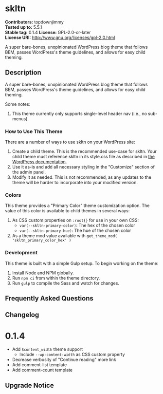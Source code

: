 # skltn #
**Contributors:** topdownjimmy  
**Tested up to:** 5.5.1  
**Stable tag:** 0.1.4
**License:** GPL-2.0-or-later  
**License URI:** http://www.gnu.org/licenses/gpl-2.0.html  

A super bare-bones, unopinionated WordPress blog theme that follows BEM, passes WordPress's theme guidelines, and allows for easy child theming.

## Description ##
A super bare-bones, unopinionated WordPress blog theme that follows BEM, passes WordPress's theme guidelines, and allows for easy child theming.

Some notes:

1. This theme currently only supports single-level header nav (i.e., no sub-menus).

### How to Use This Theme ###

There are a number of ways to use skltn on your WordPress site:

1. Create a child theme. This is the recommended use-case for skltn. Your child theme must reference skltn in its style.css file as described in [the WordPress documentation](https://developer.wordpress.org/themes/advanced-topics/child-themes/).
1. Use it as-is and add all necessary styling in the "Customize" section of the admin panel.
1. Modify it as needed. This is not recommended, as any updates to the theme will be harder to incorporate into your modified version.

### Colors ###

This theme provides a "Primary Color" theme customization option. The value of this color is available to child themes in several ways:

1. As CSS custom properties on `:root{}` for use in your own CSS:
    - `var(--skltn-primary-color)`: The hex of the chosen color
    - `var(--skltn-primary-hue)`: The hue of the chosen color
1. As a theme mod value available with `get_theme_mod( 'skltn_primary_color_hex' )`

### Development ###

This theme is built with a simple Gulp setup. To begin working on the theme:

1. Install Node and NPM globally.
1. Run `npm ci` from within the theme directory.
1. Run `gulp` to compile the Sass and watch for changes.

## Frequently Asked Questions ##

## Changelog ##

# 0.1.4 #

- Add `$content_width` theme support
    - Include `--wp-content-width` as CSS custom property
- Decrease verbosity of "Continue reading" more link
- Add comment-list template
- Add comment-count template

## Upgrade Notice ##

